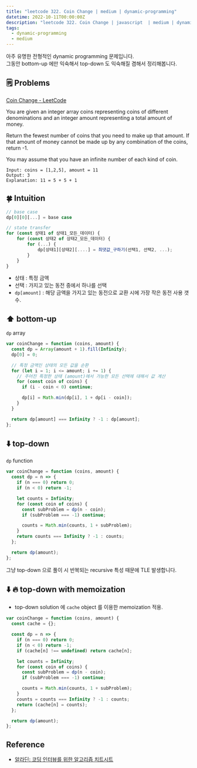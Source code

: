 ```yaml
---
title: "leetcode 322. Coin Change | medium | dynamic-programming"
datetime: 2022-10-11T00:00:00Z
description: "leetcode 322. Coin Change | javascript  | medium | dynamic-programming"
tags:
  - dynamic-programming
  - medium
---
```


아주 유명한 전형적인 dynamic programming 문제입니다.<br />
그동안 bottom-up 에만 익숙해서 top-down 도 익숙해질 겸해서 정리해봅니다.

## 🗒️ Problems

[Coin Change - LeetCode](https://leetcode.com/problems/coin-change/)

You are given an integer array coins representing coins of different denominations and an integer amount representing a total amount of money.

Return the fewest number of coins that you need to make up that amount. If that amount of money cannot be made up by any combination of the coins, return -1.

You may assume that you have an infinite number of each kind of coin.

```
Input: coins = [1,2,5], amount = 11
Output: 3
Explanation: 11 = 5 + 5 + 1
```

## 🍀 Intuition

```javascript
// base case
dp[0][0][...] = base case

// state transfer
for (const 상태1 of 상태1_모든_데이터) {
    for (const 상태2 of 상태2_모든_데이터) {
        for (...) {
            dp[상태1][상태2][....] = 최댓값_구하기(선택1, 선택2, ...);
        }
    }
}
```

- 상태 : 특정 금액
- 선택 : 가지고 있는 동전 중에서 하나를 선택
- `dp[amount]` : 해당 금액을 가지고 있는 동전으로 교환 시에 가장 작은 동전 사용 갯수.

## ⬆️ bottom-up

`dp` array

```javascript
var coinChange = function (coins, amount) {
  const dp = Array(amount + 1).fill(Infinity);
  dp[0] = 0;

  // 특정 금액인 상태의 모든 값을 순환
  for (let i = 1; i <= amount; i += 1) {
    // 주어진 특정한 상태 (amount)에서 가능한 모든 선택에 대해서 값 계산
    for (const coin of coins) {
      if (i - coin < 0) continue;

      dp[i] = Math.min(dp[i], 1 + dp[i - coin]);
    }
  }

  return dp[amount] === Infinity ? -1 : dp[amount];
};
```

## ⬇️ top-down

`dp` function

```javascript
var coinChange = function (coins, amount) {
  const dp = n => {
    if (n === 0) return 0;
    if (n < 0) return -1;

    let counts = Infinity;
    for (const coin of coins) {
      const subProblem = dp(n - coin);
      if (subProblem === -1) continue;

      counts = Math.min(counts, 1 + subProblem);
    }
    return counts === Infinity ? -1 : counts;
  };

  return dp(amount);
};
```

그냥 top-down 으로 풀이 시 반복되는 recursive 특성 때문에 TLE 발생합니다.

## ⬇️ 🔥 top-down with memoization

- top-down solution 에 `cache` object 를 이용한 memoization 적용.

```javascript
var coinChange = function (coins, amount) {
  const cache = {};

  const dp = n => {
    if (n === 0) return 0;
    if (n < 0) return -1;
    if (cache[n] !== undefined) return cache[n];

    let counts = Infinity;
    for (const coin of coins) {
      const subProblem = dp(n - coin);
      if (subProblem === -1) continue;

      counts = Math.min(counts, 1 + subProblem);
    }
    counts = counts === Infinity ? -1 : counts;
    return (cache[n] = counts);
  };

  return dp(amount);
};
```

## Reference

- [알라딘: 코딩 인터뷰를 위한 알고리즘 치트시트](https://www.aladin.co.kr/shop/wproduct.aspx?ItemId=301923855&start=slayer)
